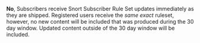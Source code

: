 **No**, Subscribers receive Snort Subscriber Rule Set updates immediately as they are shipped.  Registered users receive the *same exact* ruleset, however, no new content will be included that was produced during the 30 day window.  Updated content outside of the 30 day window will be included.  

